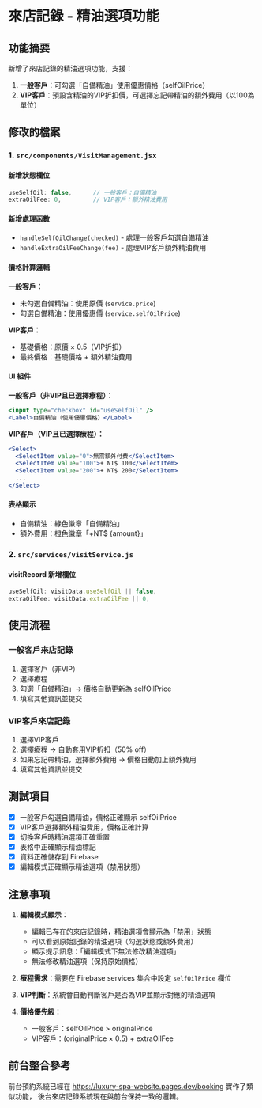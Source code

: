 # 來店記錄 - 精油選項功能

## 功能摘要

新增了來店記錄的精油選項功能，支援：
1. **一般客戶**：可勾選「自備精油」使用優惠價格（selfOilPrice）
2. **VIP客戶**：預設含精油的VIP折扣價，可選擇忘記帶精油的額外費用（以100為單位）

## 修改的檔案

### 1. `src/components/VisitManagement.jsx`

#### 新增狀態欄位
```javascript
useSelfOil: false,      // 一般客戶：自備精油
extraOilFee: 0,         // VIP客戶：額外精油費用
```

#### 新增處理函數
- `handleSelfOilChange(checked)` - 處理一般客戶勾選自備精油
- `handleExtraOilFeeChange(fee)` - 處理VIP客戶額外精油費用

#### 價格計算邏輯
**一般客戶：**
- 未勾選自備精油：使用原價 (`service.price`)
- 勾選自備精油：使用優惠價 (`service.selfOilPrice`)

**VIP客戶：**
- 基礎價格：原價 × 0.5（VIP折扣）
- 最終價格：基礎價格 + 額外精油費用

#### UI 組件
**一般客戶（非VIP且已選擇療程）：**
```jsx
<input type="checkbox" id="useSelfOil" />
<Label>自備精油（使用優惠價格）</Label>
```

**VIP客戶（VIP且已選擇療程）：**
```jsx
<Select>
  <SelectItem value="0">無需額外付費</SelectItem>
  <SelectItem value="100">+ NT$ 100</SelectItem>
  <SelectItem value="200">+ NT$ 200</SelectItem>
  ...
</Select>
```

#### 表格顯示
- 自備精油：綠色徽章「自備精油」
- 額外費用：橙色徽章「+NT$ {amount}」

### 2. `src/services/visitService.js`

#### visitRecord 新增欄位
```javascript
useSelfOil: visitData.useSelfOil || false,
extraOilFee: visitData.extraOilFee || 0,
```

## 使用流程

### 一般客戶來店記錄
1. 選擇客戶（非VIP）
2. 選擇療程
3. 勾選「自備精油」→ 價格自動更新為 selfOilPrice
4. 填寫其他資訊並提交

### VIP客戶來店記錄
1. 選擇VIP客戶
2. 選擇療程 → 自動套用VIP折扣（50% off）
3. 如果忘記帶精油，選擇額外費用 → 價格自動加上額外費用
4. 填寫其他資訊並提交

## 測試項目

- [x] 一般客戶勾選自備精油，價格正確顯示 selfOilPrice
- [x] VIP客戶選擇額外精油費用，價格正確計算
- [x] 切換客戶時精油選項正確重置
- [x] 表格中正確顯示精油標記
- [x] 資料正確儲存到 Firebase
- [x] 編輯模式正確顯示精油選項（禁用狀態）

## 注意事項

1. **編輯模式顯示**：
   - 編輯已存在的來店記錄時，精油選項會顯示為「禁用」狀態
   - 可以看到原始記錄的精油選項（勾選狀態或額外費用）
   - 顯示提示訊息：「編輯模式下無法修改精油選項」
   - 無法修改精油選項（保持原始價格）

2. **療程需求**：需要在 Firebase services 集合中設定 `selfOilPrice` 欄位

3. **VIP判斷**：系統會自動判斷客戶是否為VIP並顯示對應的精油選項

4. **價格優先級**：
   - 一般客戶：selfOilPrice > originalPrice
   - VIP客戶：(originalPrice × 0.5) + extraOilFee

## 前台整合參考

前台預約系統已經在 https://luxury-spa-website.pages.dev/booking 實作了類似功能，
後台來店記錄系統現在與前台保持一致的邏輯。
